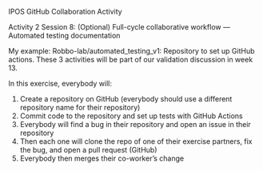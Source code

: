 IPOS GitHub Collaboration Activity 

Activity 2 Session 8: (Optional) Full-cycle collaborative workflow — Automated testing documentation 

My example: Robbo-lab/automated_testing_v1: Repository to set up GitHub actions. 
These 3 activities will be part of our validation discussion in week 13.

In this exercise, everybody will:

1. Create a repository on GitHub (everybody should use a different repository name for their repository) 
2. Commit code to the repository and set up tests with GitHub Actions
3. Everybody will find a bug in their repository and open an issue in their repository 
4. Then each one will clone the repo of one of their exercise partners, fix the bug, and open a pull request (GitHub)
5. Everybody then merges their co-worker’s change
